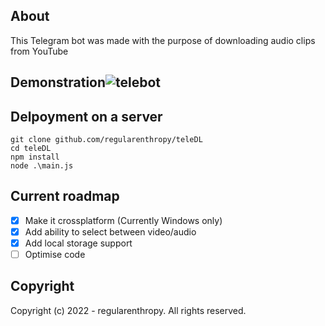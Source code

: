 ## About
This Telegram bot was made with the purpose of downloading audio clips from YouTube
## Demonstration![telebot](https://user-images.githubusercontent.com/89523758/197389431-c4dd1778-1799-4f02-a063-cbd4d9326a26.gif)
## Delpoyment on a server
```
git clone github.com/regularenthropy/teleDL
cd teleDL
npm install
node .\main.js
```
## Current roadmap
- [X] Make it crossplatform (Currently Windows only)
- [X] Add ability to select between video/audio
- [X] Add local storage support
- [ ] Optimise code
## Copyright
Copyright (c) 2022 - regularenthropy. All rights reserved.